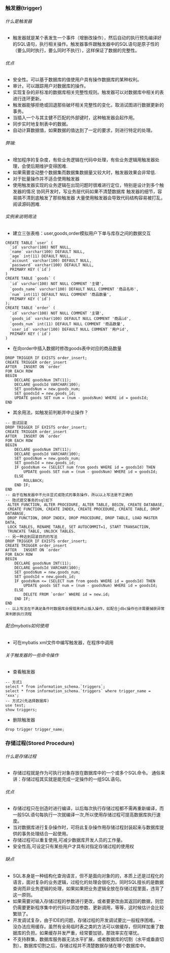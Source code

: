 ### 触发器(trigger)
###### 什么是触发器
- 触发器就是某个表发生一个事件（增删改操作），然后自动的执行预先编译好的SQL语句，执行相关操作。触发器事件跟触发器中的SQL语句是原子性的（要么同时执行，要么同时不执行），这样保证了数据的完整性。
###### 优点
- 安全性。可以基于数据库的值使用户具有操作数据库的某种权利。
- 审计。可以跟踪用户对数据库的操作。   
- 实现复杂的非标准的数据库相关完整性规则。触发器可以对数据库中相关的表进行连环更新。
- 触发器能够拒绝或回退那些破坏相关完整性的变化，取消试图进行数据更新的事务。
- 当插入一个与其主健不匹配的外部键时，这种触发器会起作用。
- 同步实时地复制表中的数据。
- 自动计算数据值，如果数据的值达到了一定的要求，则进行特定的处理。
###### 弊端:
- 增加程序的复杂度，有些业务逻辑在代码中处理，有些业务逻辑用触发器处理，会使后期维护变得困难.
- 如果需要变动整个数据集而数据集数据量又较大时，触发器效果会非常低.
- 对于批量操作并不适合使用触发器 
- 使用触发器实现的业务逻辑在出现问题时很难进行定位，特别是设计到多个触发器的情况 协同开发时，写业务层代码如果不清楚数据库 触发器的细节，容易搞不清到底触发了那些触发器 大量使用触发器会导致代码结构容易被打乱，阅读源码困难.
###### 实例来说明用法
- 建立三张表格：user,goods,order模拟用户下单与库存之间的数据交互
```
CREATE TABLE `user` (
  `id` varchar(100) NOT NULL,
  `name` varchar(100) DEFAULT NULL,
  `age` int(11) DEFAULT NULL,
  `account` varchar(100) DEFAULT NULL,
  `password` varchar(100) DEFAULT NULL,
  PRIMARY KEY (`id`)
)
CREATE TABLE `goods` (
  `id` varchar(100) NOT NULL COMMENT '主键',
  `goods_name` varchar(100) DEFAULT NULL COMMENT '商品名称',
  `num` int(11) DEFAULT NULL COMMENT '商品数量',
  PRIMARY KEY (`id`)
);
CREATE TABLE `order` (
  `id` varchar(100) NOT NULL COMMENT '主键',
  `goods_id` varchar(100) DEFAULT NULL COMMENT '商品id',
  `goods_num` int(11) DEFAULT NULL COMMENT '商品数量',
  `user_id` varchar(100) DEFAULT NULL COMMENT '用户id',
  PRIMARY KEY (`id`)
)
```
- 在向order中插入数据时修改goods表中对应的商品数量
```
DROP TRIGGER IF EXISTS order_insert;
CREATE TRIGGER order_insert
AFTER	INSERT ON `order`
FOR EACH ROW
BEGIN
	DECLARE goodsNum INT(11);
	DECLARE goodsId VARCHAR(100);
	SET goodsNum = new.goods_num;
	SET goodsId = new.goods_id;
	UPDATE goods SET num = (num - goodsNum) WHERE id = goodsId;
END
```
- 其余用法，如触发前判断并中止操作？
```
-- 尝试回滚
DROP TRIGGER IF EXISTS order_insert;
CREATE TRIGGER order_insert
AFTER	INSERT ON `order`
FOR EACH ROW
BEGIN
	DECLARE goodsNum INT(11);
	DECLARE goodsId VARCHAR(100);
	SET goodsNum = new.goods_num;
	SET goodsId = new.goods_id;
	IF goodsNum <= (SELECT num from goods WHERE id = goodsId) THEN
		UPDATE goods SET num = (num - goodsNum) WHERE id = goodsId;
	ELSE
		ROLLBACK;
	END IF;
END
-- 由于在触发器中不允许显式或隐式的事务操作，所以以上写法是不正确的
-- 隐式提交事务的sql如下
 ALTER FUNCTION, ALTER PROCEDURE, ALTER TABLE, BEGIN, CREATE DATABASE, 
 CREATE FUNCTION, CREATE INDEX, CREATE PROCEDURE, CREATE TABLE, DROP DATABASE, 
 DROP FUNCTION, DROP INDEX, DROP PROCEDURE, DROP TABLE, LOAD MASTER DATA, 
 LOCK TABLES, RENAME TABLE, SET AUTOCOMMIT=1, START TRANSACTION, 
 TRUNCATE TABLE, UNLOCK TABLES.
-- 另一种达到回滚目的的写法
DROP TRIGGER IF EXISTS order_insert;
CREATE TRIGGER order_insert
AFTER	INSERT ON `order`
FOR EACH ROW
BEGIN
	DECLARE goodsNum INT(11);
	DECLARE goodsId VARCHAR(100);
	SET goodsNum = new.goods_num;
	SET goodsId = new.goods_id;
	IF goodsNum <= (SELECT num from goods WHERE id = goodsId) THEN
		UPDATE goods SET num = (num - goodsNum) WHERE id = goodsId;
	ELSE
		DELETE FROM `order` WHERE id = new.id;
	END IF;
END
-- 以上写法在不满足条件时数据库会报错来终止插入操作，如配合jdbc操作也许需要捕获异常来判断执行流程
```
###### 配合mybatis如何使用
- 可在mybatis xml文件中编写触发器，在程序中调用
###### 关于触发器的一些命令操作
- 查看触发器
```
-- 方式1
select * from information_schema.`triggers`;
select * from information_schema.`triggers` where trigger_name = 'xxx';
-- 方式2(先选择数据库)
use test;
show triggers;
```
- 删除触发器
```
drop trigger trigger_name;
```
### 存储过程(Stored Procedure)
###### 什么是存储过程
- 存储过程就是作为可执行对象存放在数据库中的一个或多个SQL命令。 
通俗来讲：存储过程其实就是能完成一定操作的一组SQL语句。
###### 优点
- 存储过程只在创造时进行编译，以后每次执行存储过程都不需再重新编译，而一般SQL语句每执行一次就编译一次,所以使用存储过程可提高数据库执行速度。
- 当对数据库进行复杂操作时，可将此复杂操作用存储过程封装起来与数据库提供的事务处理结合一起使用。
- 存储过程可以重复使用,可减少数据库开发人员的工作量。
- 安全性高,可设定只有某些用户才具有对指定存储过程的使用权
###### 缺点
- SQL本身是一种结构化查询语言，但不是面向对象的的，本质上还是过程化的语言，面对复杂的业务逻辑，过程化的处理会很吃力。同时SQL擅长的是数据查询而非业务逻辑的处理，如果如果把业务逻辑全放在存储过程里面，违背了这一原则。
- 如果需要对输入存储过程的参数进行更改，或者要更改由其返回的数据，则您仍需要更新程序集中的代码以添加参数、更新调用，等等，这时候估计会比较繁琐了。
- 开发调试复杂，由于IDE的问题，存储过程的开发调试要比一般程序困难。   - 没办法应用缓存。虽然有全局临时表之类的方法可以做缓存，但同样加重了数据库的负担。如果缓存并发严重，经常要加锁，那效率实在堪忧。
- 不支持群集，数据库服务器无法水平扩展，或者数据库的切割（水平或垂直切割）。数据库切割之后，存储过程并不清楚数据存储在哪个数据库中。